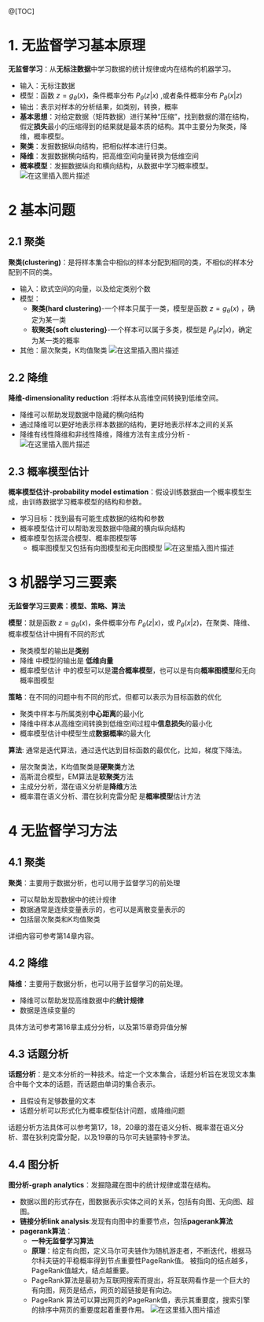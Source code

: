 @[TOC]
# 1. 无监督学习基本原理
**无监督学习**：从**无标注数据**中学习数据的统计规律或内在结构的机器学习。
- 输入：无标注数据
- 模型：函数 $z=g_\theta (x)$，条件概率分布 $P_\theta (z|x)$ ,或者条件概率分布 $P_\theta (x|z)$
- 输出：表示对样本的分析结果，如类别，转换，概率
- **基本思想**：对给定数据（矩阵数据）进行某种“压缩”，找到数据的潜在结构，假定**损失**最小的压缩得到的结果就是最本质的结构。其中主要分为聚类，降维，概率模型。
- **聚类**：发掘数据纵向结构，把相似样本进行归类。
- **降维**：发掘数据横向结构，把高维空间向量转换为低维空间
- **概率模型**：发掘数据纵向和横向结构，从数据中学习概率模型。
![在这里插入图片描述](https://img-blog.csdnimg.cn/b3dc06e8707244c78f90869fa4b21c1f.png)
# 2 基本问题 
## 2.1 聚类
**聚类(clustering)**：是将样本集合中相似的样本分配到相同的类，不相似的样本分配到不同的类。
- 输入：欧式空间的向量，以及给定类别个数
- 模型：
	- **聚类(hard clustering)**-一个样本只属于一类，模型是函数 $z=g_\theta (x)$ ，确定为某一类
	- **软聚类{soft clustering}**-一个样本可以属于多类，模型是 $P_\theta (z|x)$，确定为某一类的概率
- 其他：层次聚类，K均值聚类
![在这里插入图片描述](https://img-blog.csdnimg.cn/f4ddbb699ed24371960471c1a874091e.png)
## 2.2 降维
**降维-dimensionality reduction** :将样本从高维空间转换到低维空间。
- 降维可以帮助发现数据中隐藏的横向结构
- 通过降维可以更好地表示样本数据的结构，更好地表示样本之间的关系
- 降维有线性降维和非线性降维，降维方法有主成分分析
-![在这里插入图片描述](https://img-blog.csdnimg.cn/c0d108d8590648599e63f7867cdc8320.png)

## 2.3 概率模型估计
**概率模型估计-probability model estimation**：假设训练数据由一个概率模型生成，由训练数据学习概率模型的结构和参数。
- 学习目标：找到最有可能生成数据的结构和参数
- 概率模型估计可以帮助发现数据中隐藏的横向纵向结构
- 概率模型包括混合模型、概率图模型等
	- 概率图模型又包括有向图模型和无向图模型
![在这里插入图片描述](https://img-blog.csdnimg.cn/638b009b676343e6865ed56bc322cf09.png)
# 3 机器学习三要素
__无监督学习三要素：模型、策略、算法__

**模型**：就是函数 $z=g_\theta (x)$，条件概率分布 $P_\theta(z|x)$，或 $P_\theta(x|z)$，在聚类、降维、概率模型估计中拥有不同的形式
- 聚类模型的输出是**类别**
- 降维 中模型的输出是 **低维向量**
- 概率模型估计 中的模型可以是**混合概率模型**，也可以是有向**概率图模型**和无向概率图模型

**策略**：在不同的问题中有不同的形式，但都可以表示为目标函数的优化
- 聚类中样本与所属类别**中心距离**的最小化
- 降维中样本从高维空间转换到低维空间过程中**信息损失**的最小化
- 概率模型估计中模型生成**数据概率**的最大化

**算法**: 通常是迭代算法，通过迭代达到目标函数的最优化，比如，梯度下降法。
-  层次聚类法，K均值聚类是**硬聚类**方法
- 高斯混合模型，EM算法是**软聚类**方法
- 主成分分析，潜在语义分析是**降维**方法
- 概率潜在语义分析、潜在狄利克雷分配 是**概率模型**估计方法


# 4 无监督学习方法
## 4.1 聚类
**聚类**：主要用于数据分析，也可以用于监督学习的前处理
- 可以帮助发现数据中的统计规律
- 数据通常是连续变量表示的，也可以是离散变量表示的
- 包括层次聚类和K均值聚类

详细内容可参考第14章内容。
## 4.2 降维
**降维**：主要用于数据分析，也可以用于监督学习的前处理。
- 降维可以帮助发现高维数据中的**统计规律**
- 数据是连续变量的

具体方法可参考第16章主成分分析，以及第15章奇异值分解
## 4.3 话题分析
**话题分析**：是文本分析的一种技术。给定一个文本集合，话题分析旨在发现文本集合中每个文本的话题，而话题由单词的集合表示。
- 且假设有足够数量的文本
- 话题分析可以形式化为概率模型估计问题，或降维问题

话题分析方法具体可以参考第17，18，20章的潜在语义分析、概率潜在语义分析、潜在狄利克雷分配，以及19章的马尔可夫链蒙特卡罗法。

## 4.4 图分析
**图分析-graph analytics**：发掘隐藏在图中的统计规律或潜在结构。
- 数据以图的形式存在，图数据表示实体之间的关系，包括有向图、无向图、超图。
- **链接分析link analysis**:发现有向图中的重要节点，包括**pagerank算法**
- **pagerank算法**：
	- **一种无监督学习算法**
	- **原理**：给定有向图，定义马尔可夫链作为随机游走者，不断迭代，根据马尔科夫链的平稳概率得到节点重要性PageRank值。 被指向的结点越多，PageRank值越大，结点越重要。
	- PageRank算法是最初为互联网搜索而提出，将互联网看作是一个巨大的有向图，网页是结点，网页的超链接是有向边。
	- PageRank 算法可以算出网页的PageRank值，表示其重要度，搜索引擎的排序中网页的重要度起着重要作用。
![在这里插入图片描述](https://img-blog.csdnimg.cn/69a9bfb9ad134a03ae07520dca8b9b5d.png)








